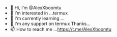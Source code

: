 - 👋 Hi, I’m @AlexXboomtu
- 👀 I’m interested in ...termux
- 🌱 I'm currently learning ...
- 💞️ I'm any support on termux Thanks...
- 📫 How to reach me ...https://t.me/AlexXboomtu

<!---
AlexXboomtu/AlexXboomtu is a ✨ special ✨ r epository because its `README.md` (this file) appears on your GitHub profile.
You can click the Preview link to take a look at your changes.
---

